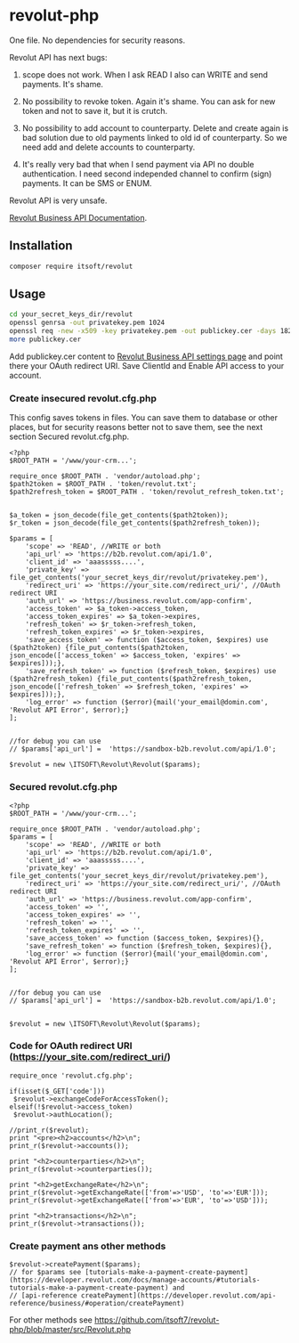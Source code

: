 # revolut-php
One file. No dependencies for security reasons.

Revolut API has next bugs:

1. scope does not work. When I ask READ I also can WRITE and send payments. It's shame.

2. No possibility to revoke token. Again it's shame. You can ask for new token and not to save it, but it is crutch.

3. No possibility to add account to counterparty. Delete and create again is bad solution due to old payments linked to old id of counterparty.
So we need add and delete accounts to counterparty.

4. It's really very bad that when I send payment via API no double authentication. I need second independed channel to confirm (sign) payments.
It can be SMS or ENUM.

Revolut API is very unsafe. 

[Revolut Business API Documentation](https://developer.revolut.com/docs/manage-accounts/#introduction-to-the-business-api).

## Installation

```bash
composer require itsoft/revolut
```

## Usage

```bash
cd your_secret_keys_dir/revolut
openssl genrsa -out privatekey.pem 1024
openssl req -new -x509 -key privatekey.pem -out publickey.cer -days 1825
more publickey.cer
```

Add publickey.cer content to [Revolut Business API settings page](https://business.revolut.com/settings/api) and point there your OAuth redirect URI.
Save ClientId and Enable API access to your account.

### Create insecured revolut.cfg.php
This config saves tokens in files. You can save them to database or other places, but for security reasons better not to save them, see the next section Secured revolut.cfg.php. 

```
<?php
$ROOT_PATH = '/www/your-crm...';

require_once $ROOT_PATH . 'vendor/autoload.php';
$path2token = $ROOT_PATH . 'token/revolut.txt';
$path2refresh_token = $ROOT_PATH . 'token/revolut_refresh_token.txt';


$a_token = json_decode(file_get_contents($path2token));
$r_token = json_decode(file_get_contents($path2refresh_token));

$params = [
	'scope' => 'READ', //WRITE or both
	'api_url' => 'https://b2b.revolut.com/api/1.0', 
	'client_id' => 'aaasssss....',
	'private_key' => file_get_contents('your_secret_keys_dir/revolut/privatekey.pem'),
	'redirect_uri' => 'https://your_site.com/redirect_uri/', //OAuth redirect URI
	'auth_url' => 'https://business.revolut.com/app-confirm', 
	'access_token' => $a_token->access_token,
	'access_token_expires' => $a_token->expires,
	'refresh_token' => $r_token->refresh_token,
	'refresh_token_expires' => $r_token->expires,
	'save_access_token' => function ($access_token, $expires) use ($path2token) {file_put_contents($path2token, json_encode(['access_token' => $access_token, 'expires' => $expires]));},
	'save_refresh_token' => function ($refresh_token, $expires) use ($path2refresh_token) {file_put_contents($path2refresh_token, json_encode(['refresh_token' => $refresh_token, 'expires' => $expires]));},
	'log_error' => function ($error){mail('your_email@domin.com', 'Revolut API Error', $error);}
];


//for debug you can use
// $params['api_url'] =  'https://sandbox-b2b.revolut.com/api/1.0';

$revolut = new \ITSOFT\Revolut\Revolut($params);
```

### Secured revolut.cfg.php

```
<?php
$ROOT_PATH = '/www/your-crm...';

require_once $ROOT_PATH . 'vendor/autoload.php';
$params = [
	'scope' => 'READ', //WRITE or both
	'api_url' => 'https://b2b.revolut.com/api/1.0', 
	'client_id' => 'aaasssss....',
	'private_key' => file_get_contents('your_secret_keys_dir/revolut/privatekey.pem'),
	'redirect_uri' => 'https://your_site.com/redirect_uri/', //OAuth redirect URI
	'auth_url' => 'https://business.revolut.com/app-confirm', 
	'access_token' => '',
	'access_token_expires' => '',
	'refresh_token' => '',
	'refresh_token_expires' => '',
	'save_access_token' => function ($access_token, $expires){},
	'save_refresh_token' => function ($refresh_token, $expires){},
	'log_error' => function ($error){mail('your_email@domin.com', 'Revolut API Error', $error);}
];


//for debug you can use
// $params['api_url'] =  'https://sandbox-b2b.revolut.com/api/1.0';


$revolut = new \ITSOFT\Revolut\Revolut($params);
```

### Code for OAuth redirect URI (https://your_site.com/redirect_uri/)
```
require_once 'revolut.cfg.php';

if(isset($_GET['code']))
 $revolut->exchangeCodeForAccessToken();
elseif(!$revolut->access_token)
 $revolut->authLocation();
  
//print_r($revolut);
print "<pre><h2>accounts</h2>\n";
print_r($revolut->accounts());

print "<h2>counterparties</h2>\n";
print_r($revolut->counterparties());

print "<h2>getExchangeRate</h2>\n";
print_r($revolut->getExchangeRate(['from'=>'USD', 'to'=>'EUR']));
print_r($revolut->getExchangeRate(['from'=>'EUR', 'to'=>'USD']));

print "<h2>transactions</h2>\n";
print_r($revolut->transactions());
```

### Create payment ans other methods

```
$revolut->createPayment($params); 
// for $params see [tutorials-make-a-payment-create-payment](https://developer.revolut.com/docs/manage-accounts/#tutorials-tutorials-make-a-payment-create-payment) and
// [api-reference createPayment](https://developer.revolut.com/api-reference/business/#operation/createPayment)
```

For other methods see https://github.com/itsoft7/revolut-php/blob/master/src/Revolut.php
